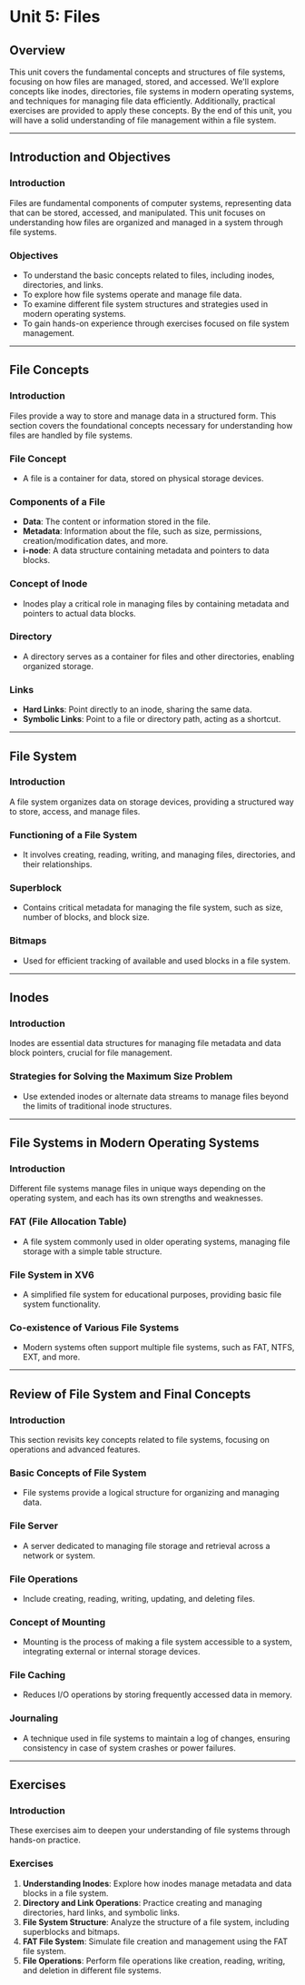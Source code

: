 # Unit 5: Files

## **Overview**

This unit covers the fundamental concepts and structures of file systems, focusing on how files are managed, stored, and accessed. We'll explore concepts like inodes, directories, file systems in modern operating systems, and techniques for managing file data efficiently. Additionally, practical exercises are provided to apply these concepts. By the end of this unit, you will have a solid understanding of file management within a file system.

---

## **Introduction and Objectives**

### **Introduction**

Files are fundamental components of computer systems, representing data that can be stored, accessed, and manipulated. This unit focuses on understanding how files are organized and managed in a system through file systems.

### **Objectives**

- To understand the basic concepts related to files, including inodes, directories, and links.
- To explore how file systems operate and manage file data.
- To examine different file system structures and strategies used in modern operating systems.
- To gain hands-on experience through exercises focused on file system management.

---

## **File Concepts**

### **Introduction**

Files provide a way to store and manage data in a structured form. This section covers the foundational concepts necessary for understanding how files are handled by file systems.

### **File Concept**

- A file is a container for data, stored on physical storage devices.

### **Components of a File**

- **Data**: The content or information stored in the file.
- **Metadata**: Information about the file, such as size, permissions, creation/modification dates, and more.
- **i-node**: A data structure containing metadata and pointers to data blocks.

### **Concept of Inode**

- Inodes play a critical role in managing files by containing metadata and pointers to actual data blocks.

### **Directory**

- A directory serves as a container for files and other directories, enabling organized storage.

### **Links**

- **Hard Links**: Point directly to an inode, sharing the same data.
- **Symbolic Links**: Point to a file or directory path, acting as a shortcut.

---

## **File System**

### **Introduction**

A file system organizes data on storage devices, providing a structured way to store, access, and manage files.

### **Functioning of a File System**

- It involves creating, reading, writing, and managing files, directories, and their relationships.

### **Superblock**

- Contains critical metadata for managing the file system, such as size, number of blocks, and block size.

### **Bitmaps**

- Used for efficient tracking of available and used blocks in a file system.

---

## **Inodes**

### **Introduction**

Inodes are essential data structures for managing file metadata and data block pointers, crucial for file management.

### **Strategies for Solving the Maximum Size Problem**

- Use extended inodes or alternate data streams to manage files beyond the limits of traditional inode structures.

---

## **File Systems in Modern Operating Systems**

### **Introduction**

Different file systems manage files in unique ways depending on the operating system, and each has its own strengths and weaknesses.

### **FAT (File Allocation Table)**

- A file system commonly used in older operating systems, managing file storage with a simple table structure.

### **File System in XV6**

- A simplified file system for educational purposes, providing basic file system functionality.

### **Co-existence of Various File Systems**

- Modern systems often support multiple file systems, such as FAT, NTFS, EXT, and more.

---

## **Review of File System and Final Concepts**

### **Introduction**

This section revisits key concepts related to file systems, focusing on operations and advanced features.

### **Basic Concepts of File System**

- File systems provide a logical structure for organizing and managing data.

### **File Server**

- A server dedicated to managing file storage and retrieval across a network or system.

### **File Operations**

- Include creating, reading, writing, updating, and deleting files.

### **Concept of Mounting**

- Mounting is the process of making a file system accessible to a system, integrating external or internal storage devices.

### **File Caching**

- Reduces I/O operations by storing frequently accessed data in memory.

### **Journaling**

- A technique used in file systems to maintain a log of changes, ensuring consistency in case of system crashes or power failures.

---

## **Exercises**

### **Introduction**

These exercises aim to deepen your understanding of file systems through hands-on practice.

### **Exercises**

1. **Understanding Inodes**: Explore how inodes manage metadata and data blocks in a file system.
2. **Directory and Link Operations**: Practice creating and managing directories, hard links, and symbolic links.
3. **File System Structure**: Analyze the structure of a file system, including superblocks and bitmaps.
4. **FAT File System**: Simulate file creation and management using the FAT file system.
5. **File Operations**: Perform file operations like creation, reading, writing, and deletion in different file systems.